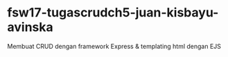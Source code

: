 # fsw17-tugascrudch5-juan-kisbayu-avinska
Membuat CRUD dengan framework Express & templating html dengan EJS

